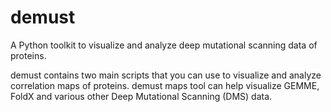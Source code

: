 # demust

A Python toolkit to visualize and analyze deep mutational scanning data of proteins.

demust contains two main scripts that you can use to visualize
and analyze correlation maps of proteins. 
demust maps tool can help visualize GEMME, FoldX and various other Deep Mutational Scanning (DMS)
data.

